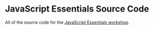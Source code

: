 # JavaScript Essentials Source Code
All of the source code for the [JavaScript Essentials workshop](https://vanillajsacademy.com/essentials/).